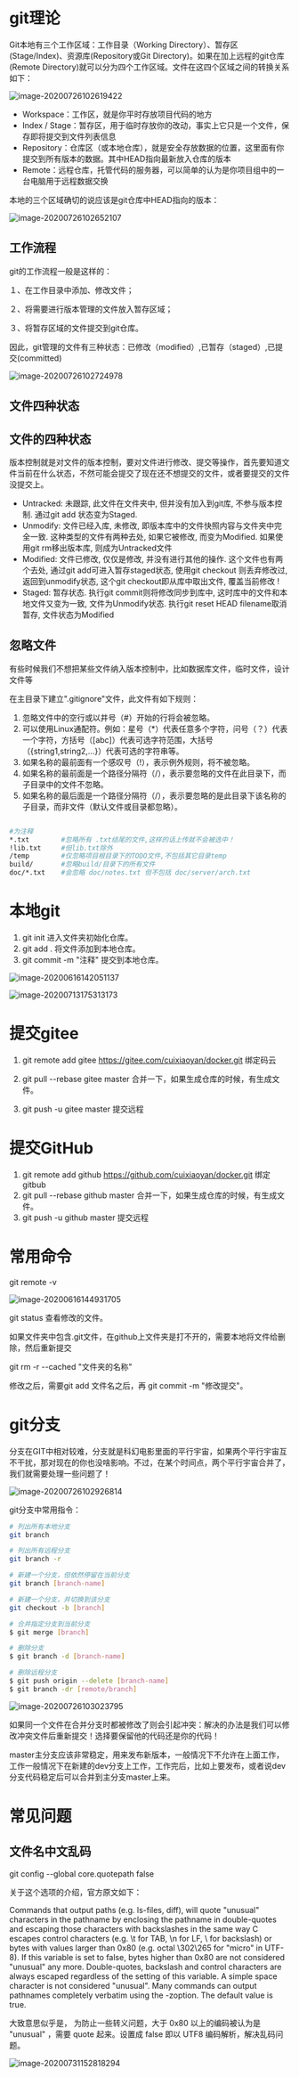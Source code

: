 # git理论

Git本地有三个工作区域：工作目录（Working Directory）、暂存区(Stage/Index)、资源库(Repository或Git Directory)。如果在加上远程的git仓库(Remote Directory)就可以分为四个工作区域。文件在这四个区域之间的转换关系如下：

![image-20200726102619422](https://gitee.com/cuixiaoyan/uPic/raw/master/uPic/image-20200726102619422.png)

- Workspace：工作区，就是你平时存放项目代码的地方
- Index / Stage：暂存区，用于临时存放你的改动，事实上它只是一个文件，保存即将提交到文件列表信息
- Repository：仓库区（或本地仓库），就是安全存放数据的位置，这里面有你提交到所有版本的数据。其中HEAD指向最新放入仓库的版本
- Remote：远程仓库，托管代码的服务器，可以简单的认为是你项目组中的一台电脑用于远程数据交换

本地的三个区域确切的说应该是git仓库中HEAD指向的版本：

![image-20200726102652107](https://gitee.com/cuixiaoyan/uPic/raw/master/uPic/image-20200726102652107.png)

## 工作流程

git的工作流程一般是这样的：

１、在工作目录中添加、修改文件；

２、将需要进行版本管理的文件放入暂存区域；

３、将暂存区域的文件提交到git仓库。

因此，git管理的文件有三种状态：已修改（modified）,已暂存（staged）,已提交(committed)

![image-20200726102724978](https://gitee.com/cuixiaoyan/uPic/raw/master/uPic/image-20200726102724978.png)

## 文件四种状态

## 文件的四种状态

版本控制就是对文件的版本控制，要对文件进行修改、提交等操作，首先要知道文件当前在什么状态，不然可能会提交了现在还不想提交的文件，或者要提交的文件没提交上。

- Untracked: 未跟踪, 此文件在文件夹中, 但并没有加入到git库, 不参与版本控制. 通过git add 状态变为Staged.
- Unmodify: 文件已经入库, 未修改, 即版本库中的文件快照内容与文件夹中完全一致. 这种类型的文件有两种去处, 如果它被修改, 而变为Modified. 如果使用git rm移出版本库, 则成为Untracked文件
- Modified: 文件已修改, 仅仅是修改, 并没有进行其他的操作. 这个文件也有两个去处, 通过git add可进入暂存staged状态, 使用git checkout 则丢弃修改过, 返回到unmodify状态, 这个git checkout即从库中取出文件, 覆盖当前修改 !
- Staged: 暂存状态. 执行git commit则将修改同步到库中, 这时库中的文件和本地文件又变为一致, 文件为Unmodify状态. 执行git reset HEAD filename取消暂存, 文件状态为Modified

## 忽略文件

有些时候我们不想把某些文件纳入版本控制中，比如数据库文件，临时文件，设计文件等

在主目录下建立".gitignore"文件，此文件有如下规则：

1. 忽略文件中的空行或以井号（#）开始的行将会被忽略。
2. 可以使用Linux通配符。例如：星号（*）代表任意多个字符，问号（？）代表一个字符，方括号（[abc]）代表可选字符范围，大括号（{string1,string2,...}）代表可选的字符串等。
3. 如果名称的最前面有一个感叹号（!），表示例外规则，将不被忽略。
4. 如果名称的最前面是一个路径分隔符（/），表示要忽略的文件在此目录下，而子目录中的文件不忽略。
5. 如果名称的最后面是一个路径分隔符（/），表示要忽略的是此目录下该名称的子目录，而非文件（默认文件或目录都忽略）。

```bash

#为注释
*.txt        #忽略所有 .txt结尾的文件,这样的话上传就不会被选中！
!lib.txt     #但lib.txt除外
/temp        #仅忽略项目根目录下的TODO文件,不包括其它目录temp
build/       #忽略build/目录下的所有文件
doc/*.txt    #会忽略 doc/notes.txt 但不包括 doc/server/arch.txt
```

# 本地git

1. git init 进入文件夹初始化仓库。
2. git add . 将文件添加到本地仓库。
3. git commit -m "注释" 提交到本地仓库。

![image-20200616142051137](https://gitee.com/cuixiaoyan/uPic/raw/master/uPic/image-20200616142051137-20200616144815199.png)

![image-20200713175313173](/Users/cuixiaoyan/Library/Application%20Support/typora-user-images/image-20200713175313173.png)

#  提交gitee

1. git remote add gitee https://gitee.com/cuixiaoyan/docker.git  绑定码云

2. git pull --rebase gitee master  合并一下，如果生成仓库的时候，有生成文件。

3.  git push -u gitee master 提交远程

   

# 提交GitHub

1. git remote add github https://github.com/cuixiaoyan/docker.git   绑定gitbub
2. git pull --rebase github master  合并一下，如果生成仓库的时候，有生成文件。
3. git push -u github master 提交远程



# 常用命令

git remote -v 

![image-20200616144931705](https://gitee.com/cuixiaoyan/uPic/raw/master/uPic/image-20200616144931705.png)

git status 查看修改的文件。

如果文件夹中包含.git文件，在github上文件夹是打不开的，需要本地将文件给删除，然后重新提交

 git rm -r --cached "文件夹的名称" 

修改之后，需要git add 文件名之后，再 git commit -m "修改提交"。

# git分支

分支在GIT中相对较难，分支就是科幻电影里面的平行宇宙，如果两个平行宇宙互不干扰，那对现在的你也没啥影响。不过，在某个时间点，两个平行宇宙合并了，我们就需要处理一些问题了！

![image-20200726102926814](https://gitee.com/cuixiaoyan/uPic/raw/master/uPic/image-20200726102926814.png)

git分支中常用指令：

```bash
# 列出所有本地分支
git branch

# 列出所有远程分支
git branch -r

# 新建一个分支，但依然停留在当前分支
git branch [branch-name]

# 新建一个分支，并切换到该分支
git checkout -b [branch]

# 合并指定分支到当前分支
$ git merge [branch]

# 删除分支
$ git branch -d [branch-name]

# 删除远程分支
$ git push origin --delete [branch-name]
$ git branch -dr [remote/branch]
```

![image-20200726103023795](https://gitee.com/cuixiaoyan/uPic/raw/master/uPic/image-20200726103023795.png)

如果同一个文件在合并分支时都被修改了则会引起冲突：解决的办法是我们可以修改冲突文件后重新提交！选择要保留他的代码还是你的代码！

master主分支应该非常稳定，用来发布新版本，一般情况下不允许在上面工作，工作一般情况下在新建的dev分支上工作，工作完后，比如上要发布，或者说dev分支代码稳定后可以合并到主分支master上来。

# 常见问题

## 文件名中文乱码

git config --global core.quotepath false

关于这个选项的介绍，官方原文如下：

Commands that output paths (e.g. ls-files, diff), will quote "unusual" characters in the pathname by enclosing the pathname in double-quotes and escaping those characters with backslashes in the same way C escapes control characters (e.g. \t for TAB, \n for LF, \ for backslash) or bytes with values larger than 0x80 (e.g. octal \302\265 for "micro" in UTF-8). If this variable is set to false, bytes higher than 0x80 are not considered "unusual" any more. Double-quotes, backslash and control characters are always escaped regardless of the setting of this variable. A simple space character is not considered "unusual". Many commands can output pathnames completely verbatim using the -zoption. The default value is true.

大致意思似乎是， 为防止一些转义问题，大于 0x80 以上的编码被认为是 "unusual" ，需要 quote 起来。设置成 false 即以 UTF8 编码解析，解决乱码问题。




![image-20200731152818294](https://gitee.com/cuixiaoyan/uPic/raw/master/uPic/image-20200731152818294.png)